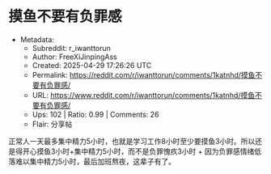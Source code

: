 # 摸鱼不要有负罪感

- Metadata:
  - Subreddit: r_iwanttorun
  - Author: FreeXiJinpingAss
  - Created: 2025-04-29 17:26:26 UTC
  - Permalink: https://reddit.com/r/iwanttorun/comments/1katnhd/摸鱼不要有负罪感/
  - URL: https://www.reddit.com/r/iwanttorun/comments/1katnhd/摸鱼不要有负罪感/
  - Ups: 102 | Ratio: 0.99 | Comments: 26
  - Flair: 分享帖


正常人一天最多集中精力5小时，也就是学习工作8小时至少要摸鱼3小时。所以还是得开心摸鱼3小时+集中精力5小时，而不是负罪愧疚3小时 +
因为负罪感情绪低落难以集中精力5小时，最后加班熬夜，这辈子有了。

